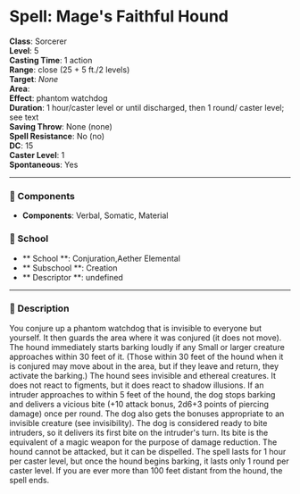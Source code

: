 
# Spell: Mage's Faithful Hound
**Class**: Sorcerer  
**Level**: 5  
**Casting Time**: 1 action  
**Range**: close (25 + 5 ft./2 levels)  
**Target**: _None_  
**Area**:   
**Effect**: phantom watchdog  
**Duration**: 1 hour/caster level or until discharged, then 1 round/ caster level; see text  
**Saving Throw**: None (none)  
**Spell Resistance**: No (no)  
**DC**: 15  
**Caster Level**: 1  
**Spontaneous**: Yes

---

### 🔮 Components
- **Components**: Verbal, Somatic, Material

### 🏫 School
- ** School **: Conjuration,Aether Elemental
- ** Subschool **: Creation
- ** Descriptor **: undefined
---

### 📜 Description
You conjure up a phantom watchdog that is invisible to everyone but yourself. It then guards the area where it was conjured (it does not move). The hound immediately starts barking loudly if any Small or larger creature approaches within 30 feet of it. (Those within 30 feet of the hound when it is conjured may move about in the area, but if they leave and return, they activate the barking.) The hound sees invisible and ethereal creatures. It does not react to figments, but it does react to shadow illusions. If an intruder approaches to within 5 feet of the hound, the dog stops barking and delivers a vicious bite (+10 attack bonus, 2d6+3 points of piercing damage) once per round. The dog also gets the bonuses appropriate to an invisible creature (see invisibility). The dog is considered ready to bite intruders, so it delivers its first bite on the intruder's turn. Its bite is the equivalent of a magic weapon for the purpose of damage reduction. The hound cannot be attacked, but it can be dispelled. The spell lasts for 1 hour per caster level, but once the hound begins barking, it lasts only 1 round per caster level. If you are ever more than 100 feet distant from the hound, the spell ends.
